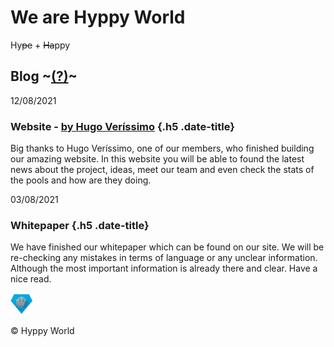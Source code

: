 We are Hyppy World
==================

Hy~~pe~~ + ~~Ha~~ppy

Blog ~[(?)](www.google.com)~
----------------------------

12/08/2021

### Website - [by Hugo Veríssimo](https://twitter.com/Hugoverissimo21 "Hugo's Twitter") {.h5 .date-title}

Big thanks to Hugo Veríssimo, one of our members, who finished building
our amazing website. In this website you will be able to found the
latest news about the project, ideas, meet our team and even check the
stats of the pools and how are they doing.

03/08/2021

### Whitepaper {.h5 .date-title}

We have finished our whitepaper which can be found on our site. We will
be re-checking any mistakes in terms of language or any unclear
information. Although the most important information is already there
and clear. Have a nice read.

![](../assets/images/cright.png)

© Hyppy World
